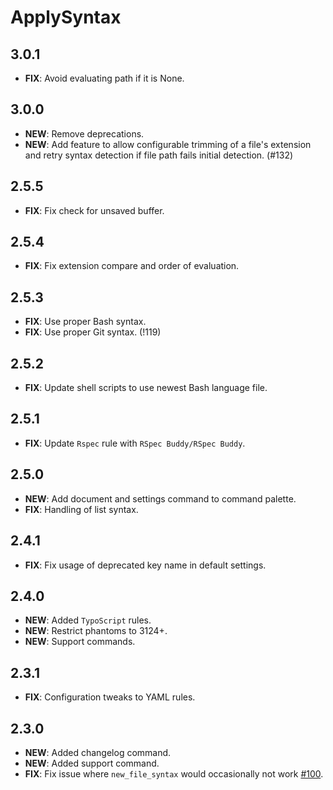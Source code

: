 # ApplySyntax

## 3.0.1

- **FIX**: Avoid evaluating path if it is None.

## 3.0.0

- **NEW**: Remove deprecations.
- **NEW**: Add feature to allow configurable trimming of a file's extension and retry syntax detection if file path
  fails initial detection. (#132)

## 2.5.5

- **FIX**: Fix check for unsaved buffer.

## 2.5.4

- **FIX**: Fix extension compare and order of evaluation.

## 2.5.3

- **FIX**: Use proper Bash syntax.
- **FIX**: Use proper Git syntax. (!119)

## 2.5.2

- **FIX**: Update shell scripts to use newest Bash language file.

## 2.5.1

- **FIX**: Update `Rspec` rule with `RSpec Buddy/RSpec Buddy`.

## 2.5.0

- **NEW**: Add document and settings command to command palette.
- **FIX**: Handling of list syntax.

## 2.4.1

- **FIX**: Fix usage of deprecated key name in default settings.

## 2.4.0

- **NEW**: Added `TypoScript` rules.
- **NEW**: Restrict phantoms to 3124+.
- **NEW**: Support commands.

## 2.3.1

- **FIX**: Configuration tweaks to YAML rules.

## 2.3.0

- **NEW**: Added changelog command.
- **NEW**: Added support command.
- **FIX**: Fix issue where `new_file_syntax` would occasionally not work [#100](https://github.com/facelessuser/ApplySyntax/issues/100).
